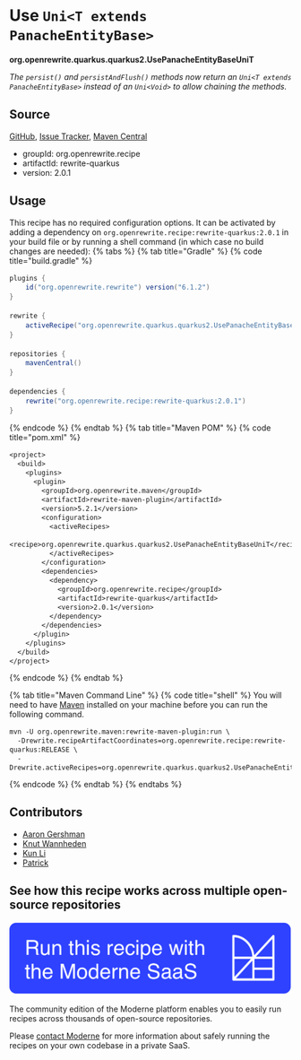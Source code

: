 # Use `Uni<T extends PanacheEntityBase>`

**org.openrewrite.quarkus.quarkus2.UsePanacheEntityBaseUniT**

_The `persist()` and `persistAndFlush()` methods now return an `Uni<T extends PanacheEntityBase>` instead of an `Uni<Void>` to allow chaining the methods._

## Source

[GitHub](https://github.com/openrewrite/rewrite-quarkus/blob/main/src/main/java/org/openrewrite/quarkus/quarkus2/UsePanacheEntityBaseUniT.java), [Issue Tracker](https://github.com/openrewrite/rewrite-quarkus/issues), [Maven Central](https://central.sonatype.com/artifact/org.openrewrite.recipe/rewrite-quarkus/2.0.1/jar)

* groupId: org.openrewrite.recipe
* artifactId: rewrite-quarkus
* version: 2.0.1


## Usage

This recipe has no required configuration options. It can be activated by adding a dependency on `org.openrewrite.recipe:rewrite-quarkus:2.0.1` in your build file or by running a shell command (in which case no build changes are needed): 
{% tabs %}
{% tab title="Gradle" %}
{% code title="build.gradle" %}
```groovy
plugins {
    id("org.openrewrite.rewrite") version("6.1.2")
}

rewrite {
    activeRecipe("org.openrewrite.quarkus.quarkus2.UsePanacheEntityBaseUniT")
}

repositories {
    mavenCentral()
}

dependencies {
    rewrite("org.openrewrite.recipe:rewrite-quarkus:2.0.1")
}
```
{% endcode %}
{% endtab %}
{% tab title="Maven POM" %}
{% code title="pom.xml" %}
```markup
<project>
  <build>
    <plugins>
      <plugin>
        <groupId>org.openrewrite.maven</groupId>
        <artifactId>rewrite-maven-plugin</artifactId>
        <version>5.2.1</version>
        <configuration>
          <activeRecipes>
            <recipe>org.openrewrite.quarkus.quarkus2.UsePanacheEntityBaseUniT</recipe>
          </activeRecipes>
        </configuration>
        <dependencies>
          <dependency>
            <groupId>org.openrewrite.recipe</groupId>
            <artifactId>rewrite-quarkus</artifactId>
            <version>2.0.1</version>
          </dependency>
        </dependencies>
      </plugin>
    </plugins>
  </build>
</project>
```
{% endcode %}
{% endtab %}

{% tab title="Maven Command Line" %}
{% code title="shell" %}
You will need to have [Maven](https://maven.apache.org/download.cgi) installed on your machine before you can run the following command.

```shell
mvn -U org.openrewrite.maven:rewrite-maven-plugin:run \
  -Drewrite.recipeArtifactCoordinates=org.openrewrite.recipe:rewrite-quarkus:RELEASE \
  -Drewrite.activeRecipes=org.openrewrite.quarkus.quarkus2.UsePanacheEntityBaseUniT
```
{% endcode %}
{% endtab %}
{% endtabs %}
## Contributors
* [Aaron Gershman](aegershman@gmail.com)
* [Knut Wannheden](knut@moderne.io)
* [Kun Li](122563761+kunli2@users.noreply.github.com)
* [Patrick](patway99@gmail.com)


## See how this recipe works across multiple open-source repositories

[![Moderne Link Image](/.gitbook/assets/ModerneRecipeButton.png)](https://public.moderne.io/recipes/org.openrewrite.quarkus.quarkus2.UsePanacheEntityBaseUniT)

The community edition of the Moderne platform enables you to easily run recipes across thousands of open-source repositories.

Please [contact Moderne](https://moderne.io/product) for more information about safely running the recipes on your own codebase in a private SaaS.
